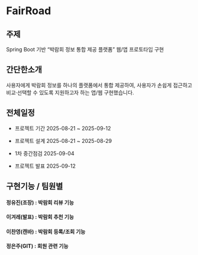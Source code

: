 # FairRoad

## 주제

Spring Boot 기반 “박람회 정보 통합 제공 플랫폼” 웹/앱 프로토타입 구현

## 간단한소개


사용자에게 박람회 정보를 하나의 플랫폼에서 통합 제공하여, 사용자가 손쉽게 접근하고 비교·선택할 수 있도록 지원하고자 하는 앱/웹 구현했습니다.


## 전체일정


- 프로젝트 기간
2025-08-21 ~ 2025-09-12


- 프로젝트 설계
2025-08-21 ~ 2025-08-29


- 1차 중간점검
2025-09-04


- 프로젝트 발표
2025-09-12



## 구현기능 / 팀원별


#### 정유진(조장) : 박람회 리뷰 기능


#### 이겨레(발표) : 박람회 추천 기능


#### 이찬영(캔바) : 박람회 등록/조회 기능


#### 정은주(GIT) : 회원 관련 기능
